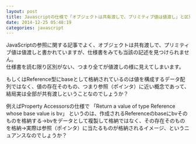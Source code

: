 ```yaml
---
layout: post
title: Javascriptの仕様で「オブジェクトは共有渡しで、プリミティブ値は値渡し」と区別しているのか
date: 2014-12-25 05:48:19
categories: javascript
---
```

<!-- {% raw %} -->
<p>JavaScriptの参照に関する記事でよく、オブジェクトは共有渡しで、プリミティブ値は値渡しと書かれていますが、仕様書をみても当該の記述を見つけられません。<br>
仕様書を読む限り区別がない、つまり全てが値渡しの様に見えてしまいます。</p>

<p>もしくはReference型にbaseとして格納されているのは値を構成するデータ配列ではなく、値の存在そのもの、つまり参照（ポインタ）に近い概念であって、結局実は全部が共有渡しということなのでしょうか？</p>

<p>例えばProperty Accessorsの仕様で
「Return a value of type Reference whose base value is bv」
というのは、作成されるReferenceのbaseにbvそのものを格納する→bvをデータとして複製して格納ではなく、その存在そのものを格納→実際は参照（ポインタ）に当たるものが格納されるイメージ、というニュアンスなのでしょうか？</p>
<!-- {% endraw %} -->
